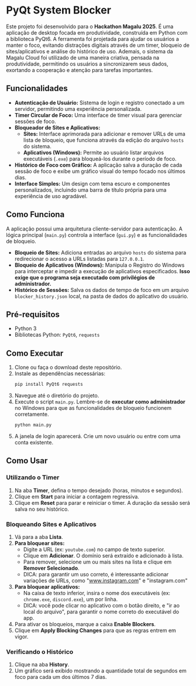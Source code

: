 # PyQt System Blocker

Este projeto foi desenvolvido para o **Hackathon Magalu 2025**. É uma aplicação de desktop focada em produtividade, construída em Python com a biblioteca PyQt6. A ferramenta foi projetada para ajudar os usuários a manter o foco, evitando distrações digitais através de um timer, bloqueio de sites/aplicativos e análise do histórico de uso. Ademais, o sistema da Magalu Cloud foi utilizado de uma maneira criativa, pensada na produtividade, permitindo os usuários a sincronizarem seus dados, exortando a cooperação e atenção para tarefas importantes.

## Funcionalidades

* **Autenticação de Usuário:** Sistema de login e registro conectado a um servidor, permitindo uma experiência personalizada.
* **Timer Circular de Foco:** Uma interface de timer visual para gerenciar sessões de foco.
* **Bloqueador de Sites e Aplicativos:**
    * **Sites:** Interface aprimorada para adicionar e remover URLs de uma lista de bloqueio, que funciona através da edição do arquivo `hosts` do sistema.
    * **Aplicativos (Windows):** Permite ao usuário listar arquivos executáveis (`.exe`) para bloqueá-los durante o período de foco.
* **Histórico de Foco com Gráfico:** A aplicação salva a duração de cada sessão de foco e exibe um gráfico visual do tempo focado nos últimos dias.
* **Interface Simples:** Um design com tema escuro e componentes personalizados, incluindo uma barra de título própria para uma experiência de uso agradável.

## Como Funciona

A aplicação possui uma arquitetura cliente-servidor para autenticação. A lógica principal (`main.py`) controla a interface (`gui.py`) e as funcionalidades de bloqueio.

* **Bloqueio de Sites:** Adiciona entradas ao arquivo `hosts` do sistema para redirecionar o acesso a URLs listadas para `127.0.0.1`.
* **Bloqueio de Aplicativos (Windows):** Manipula o Registro do Windows para interceptar e impedir a execução de aplicativos especificados. **Isso exige que o programa seja executado com privilégios de administrador.**
* **Histórico de Sessões:** Salva os dados de tempo de foco em um arquivo `blocker_history.json` local, na pasta de dados do aplicativo do usuário.

## Pré-requisitos

* Python 3
* Bibliotecas Python: `PyQt6`, `requests`

## Como Executar

1.  Clone ou faça o download deste repositório.
2.  Instale as dependências necessárias:
    ```bash
    pip install PyQt6 requests
    ```
3.  Navegue até o diretório do projeto.
4.  Execute o script `main.py`. Lembre-se de **executar como administrador** no Windows para que as funcionalidades de bloqueio funcionem corretamente.
    ```bash
    python main.py
    ```
5.  A janela de login aparecerá. Crie um novo usuário ou entre com uma conta existente.

## Como Usar

### Utilizando o Timer
1.  Na aba **Timer**, defina o tempo desejado (horas, minutos e segundos).
2.  Clique em **Start** para iniciar a contagem regressiva.
3.  Clique em **Reset** para parar e reiniciar o timer. A duração da sessão será salva no seu histórico.

### Bloqueando Sites e Aplicativos
1.  Vá para a aba **Lista**.
2.  **Para bloquear sites:**
    * Digite a URL (ex: `youtube.com`) no campo de texto superior.
    * Clique em **Adicionar**. O domínio será extraído e adicionado à lista.
    * Para remover, selecione um ou mais sites na lista e clique em **Remover Selecionado**.
    * DICA: para garantir um uso correto, é interessante adicionar variações de URLs, como "www.instagram.com" e "instagram.com"
3.  **Para bloquear aplicativos:**
    * Na caixa de texto inferior, insira o nome dos executáveis (ex: `chrome.exe`, `discord.exe`), um por linha.
    * DICA: você pode clicar no aplicativo com o botão direito, e "ir ao local do arquivo", para garantir o nome correto do executável do app.
4.  Para ativar os bloqueios, marque a caixa **Enable Blockers**.
5.  Clique em **Apply Blocking Changes** para que as regras entrem em vigor.

### Verificando o Histórico
1.  Clique na aba **History**.
2.  Um gráfico será exibido mostrando a quantidade total de segundos em foco para cada um dos últimos 7 dias.
